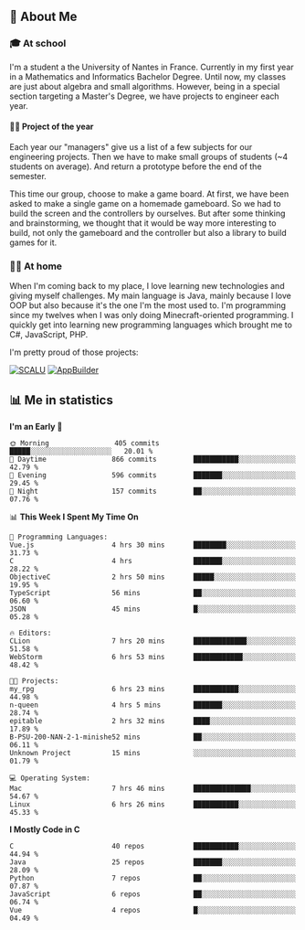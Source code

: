 ## 👀 About Me

### 🎓 At school

I'm a student a the University of Nantes in France. Currently in my first year in a Mathematics and Informatics Bachelor Degree. Until now, my classes are just about algebra and small algorithms. However, being in a special section targeting a Master's Degree, we have projects to engineer each year. 

#### 🔧🔬 Project of the year

Each year our "managers" give us a list of a few subjects for our engineering projects. Then we have to make small groups of students (~4 students on average). And return a prototype before the end of the semester.

This time our group, choose to make a game board. At first, we have been asked to make a single game on a homemade gameboard. So we had to build the screen and the controllers by ourselves. 
But after some thinking and brainstorming, we thought that it would be way more interesting to build, not only the gameboard and the controller but also a library to build games for it.

### 👨‍💻 At home

When I'm coming back to my place, I love learning new technologies and giving myself challenges. My main language is Java, mainly because I love OOP but also because it's the one I'm the most used to. I'm programming since my twelves when I was only doing Minecraft-oriented programming.  I quickly get into learning new programming languages which brought me to C#, JavaScript, PHP. 

I'm pretty proud of those projects:

[![SCALU](https://github-readme-stats.vercel.app/api/pin?username=renardfute&repo=SCALU)](https://github.com/renardfute/scalu)
[![AppBuilder](https://github-readme-stats.vercel.app/api/pin?username=pulsedev2&repo=AppBuilder)](https://github.com/pulsedev2/AppBuilder)

## 📊 Me in statistics
<!--START_SECTION:waka-->
**I'm an Early 🐤** 

```text
🌞 Morning                405 commits         █████░░░░░░░░░░░░░░░░░░░░   20.01 % 
🌆 Daytime                866 commits         ███████████░░░░░░░░░░░░░░   42.79 % 
🌃 Evening                596 commits         ███████░░░░░░░░░░░░░░░░░░   29.45 % 
🌙 Night                  157 commits         ██░░░░░░░░░░░░░░░░░░░░░░░   07.76 % 
```


📊 **This Week I Spent My Time On** 

```text
💬 Programming Languages: 
Vue.js                   4 hrs 30 mins       ████████░░░░░░░░░░░░░░░░░   31.73 % 
C                        4 hrs               ███████░░░░░░░░░░░░░░░░░░   28.22 % 
ObjectiveC               2 hrs 50 mins       █████░░░░░░░░░░░░░░░░░░░░   19.95 % 
TypeScript               56 mins             ██░░░░░░░░░░░░░░░░░░░░░░░   06.60 % 
JSON                     45 mins             █░░░░░░░░░░░░░░░░░░░░░░░░   05.28 % 

🔥 Editors: 
CLion                    7 hrs 20 mins       █████████████░░░░░░░░░░░░   51.58 % 
WebStorm                 6 hrs 53 mins       ████████████░░░░░░░░░░░░░   48.42 % 

🐱‍💻 Projects: 
my_rpg                   6 hrs 23 mins       ███████████░░░░░░░░░░░░░░   44.98 % 
n-queen                  4 hrs 5 mins        ███████░░░░░░░░░░░░░░░░░░   28.74 % 
epitable                 2 hrs 32 mins       ████░░░░░░░░░░░░░░░░░░░░░   17.89 % 
B-PSU-200-NAN-2-1-minishe52 mins             ██░░░░░░░░░░░░░░░░░░░░░░░   06.11 % 
Unknown Project          15 mins             ░░░░░░░░░░░░░░░░░░░░░░░░░   01.79 % 

💻 Operating System: 
Mac                      7 hrs 46 mins       ██████████████░░░░░░░░░░░   54.67 % 
Linux                    6 hrs 26 mins       ███████████░░░░░░░░░░░░░░   45.33 % 
```

**I Mostly Code in C** 

```text
C                        40 repos            ███████████░░░░░░░░░░░░░░   44.94 % 
Java                     25 repos            ███████░░░░░░░░░░░░░░░░░░   28.09 % 
Python                   7 repos             ██░░░░░░░░░░░░░░░░░░░░░░░   07.87 % 
JavaScript               6 repos             ██░░░░░░░░░░░░░░░░░░░░░░░   06.74 % 
Vue                      4 repos             █░░░░░░░░░░░░░░░░░░░░░░░░   04.49 % 
```




<!--END_SECTION:waka-->
